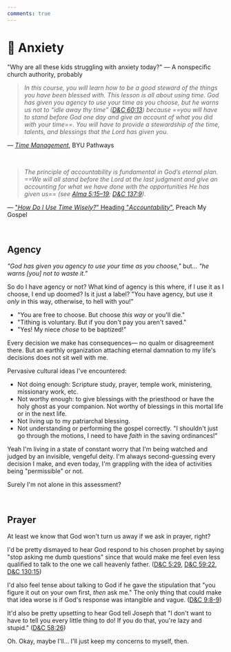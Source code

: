 ```yaml
---
comments: true
---
```

# 😬 Anxiety

"Why are all these kids struggling with anxiety today?" — A nonspecific church authority, probably

>*In this course, you will learn how to be a good steward of the things you have been blessed with. This lesson is all about using time. God has given you agency to use your time as you choose, but he warns us not to “idle away thy time” ([D&C 60:13](https://www.lds.org/scriptures/dc-testament/dc/60.13?lang=eng)) because ==you will have to stand before God one day and give an account of what you did with your time==. You will have to provide a stewardship of the time, talents, and blessings that the Lord has given you.*

— _[Time Management](https://resourcecenter.byupathway.edu/pc-101-w03-lesson-time-management-and-goals)_, BYU Pathways

&nbsp;

>*The principle of accountability is fundamental in God’s eternal plan. ==We will all stand before the Lord at the last judgment and give an accounting for what we have done with the opportunities He has given us== (see [Alma 5:15–19](https://www.churchofjesuschrist.org/study/scriptures/bofm/alma/5.15-19?lang=eng#p15); [D&C 137:9](https://www.churchofjesuschrist.org/study/scriptures/dc-testament/dc/137.9?lang=eng#p9)).*

— ["_How Do I Use Time Wisely?_" Heading "_Accountability_"](https://www.churchofjesuschrist.org/study/manual/preach-my-gospel-a-guide-to-missionary-service/how-do-i-use-time-wisely?lang=eng&id=p104#p104), Preach My Gospel

&nbsp;

## Agency
_"God has given you agency to use your time as you choose,"_ but... _"he warns [you] not to waste it."_

So do I have agency or not? What kind of agency is this where, if I use it as I choose, I end up doomed? Is it just a label? "You have agency, but use it _only_ in this way, otherwise, to hell with you!"

- "You are free to choose. But choose _this way_ or you'll die."
- "Tithing is voluntary. But if you don't pay you aren't saved."
- "Yes! My niece _chose_ to be baptized!"

Every decision we make has consequences— no qualm or disagreement there. But an earthly organization attaching eternal damnation to my life's decisions does not sit well with me.

Pervasive cultural ideas I've encountered:

- Not doing enough: Scripture study, prayer, temple work, ministering, missionary work, etc.
- Not worthy enough: to give blessings with the priesthood or have the holy ghost as your companion. Not worthy of  blessings in this mortal life or in the next life.
- Not living up to my patriarchal blessing.
- Not understanding or performing the gospel correctly. "I shouldn't just go through the motions, I need to have *faith* in the saving ordinances!"

Yeah I'm living in a state of constant worry that I'm being watched and judged by an invisible, vengeful deity. I'm always second-guessing every decision I make, and even today, I'm grappling with the idea of activities being "permissible" or not.

Surely I'm not alone in this assessment?

&nbsp;

## Prayer
At least we know that God won't turn us away if we ask in prayer, right? 

I'd be pretty dismayed to hear God respond to his chosen prophet by saying "stop asking me dumb questions" since that would make me feel even less qualified to talk to the one we call heavenly father. ([D&C 5:29](https://www.churchofjesuschrist.org/study/scriptures/dc-testament/dc/5?lang=eng&id=p29#p29), [D&C 59:22](https://www.churchofjesuschrist.org/study/scriptures/dc-testament/dc/59?lang=eng&id=p22#p22), [D&C 130:15](https://www.churchofjesuschrist.org/study/scriptures/dc-testament/dc/130?lang=eng&id=p15#p15))

I'd also feel tense about talking to God if he gave the stipulation that "you figure it out on your own first, *then* ask me." The only thing that could make that idea worse is if God's response was intangible and vague. ([D&C 9:8-9](https://www.churchofjesuschrist.org/study/scriptures/dc-testament/dc/9?lang=eng&id=p8-p9#p8))

It'd also be pretty upsetting to hear God tell Joseph that "I don't want to have to tell you every little thing to do! If you do that, you're lazy and stupid." ([D&C 58:26](https://www.churchofjesuschrist.org/study/scriptures/dc-testament/dc/58?lang=eng&id=p26#p26))

Oh. Okay, maybe I'll... I'll just keep my concerns to myself, then.